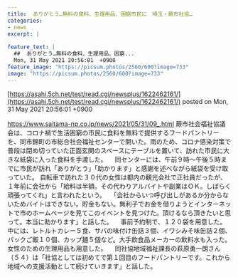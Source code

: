 ```yaml
---
title:  ありがとう…無料の食料、生理用品、困窮市民に　埼玉・蕨市社協…  
categories:
- news
excerpt: |
  
feature_text: |
  ##  ありがとう…無料の食料、生理用品、困窮...
  Mon, 31 May 2021 20:56:01  +0900
feature_image: "https://picsum.photos/2560/600?image=733"
image: "https://picsum.photos/2560/600?image=733"
---
```


[https://asahi.5ch.net/test/read.cgi/newsplus/1622462161/](https://asahi.5ch.net/test/read.cgi/newsplus/1622462161/)
posted on Mon, 31 May 2021 20:56:01  +0900

<!--more-->

https://www.saitama-np.co.jp/news/2021/05/31/09_.html 蕨市社会福祉協議会は、コロナ禍で生活困窮の市民に食料を無料で提供するフードパントリーを、同市錦町の市総合社会福祉センターで開いた。雨のため、コロナ感染対策で普段は閉め切っていた正面玄関のスペースにテーブルを置いて、訪れた市民に大きな紙袋に入った食料を手渡した。 　同センターには、午前９時〜午後５時までに市民が訪れ「ありがとう」「助かります」と感謝を述べながら紙袋を受け取っていた。 自転車で訪れた３０代の女性は都内の観光会社で正社員だったが、１年前に会社から「給料は半額。その代わりアルバイトや副業はＯＫ。しばらく頑張ってくれ」と言われたという。 　「会社からいつ呼び出しがあるか分からないためバイトはできない。貯金もない。無利子でお金を借りようとインターネットで市のホームページを見てこのイベントを見つけた。頂けるなら頂きたいと思って。本当に助かります」と話した。 　事前予約制で、１２０袋を用意した。中には、レトルトカレー５食、サバの味付け缶詰３個、イワシみそ味缶詰２個、パックご飯１０個、カップ麺５個など。大手飲食品メーカーの飲料水も入った。女性のための生理用品も用意した。 　同社協地域福祉課長の萩原勇一朗さん（５４）は「社協としては初めてで第１回目のフードパントリーです。これから地域への支援活動として続けていきます」と話した。
